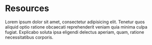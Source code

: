 # Resources

Lorem ipsum dolor sit amet, consectetur adipisicing elit. Tenetur quos aliquid optio ratione obcaecati reprehenderit veniam quia minima culpa fugiat. Explicabo soluta ipsa eligendi delectus aperiam, quam, ratione necessitatibus corporis.